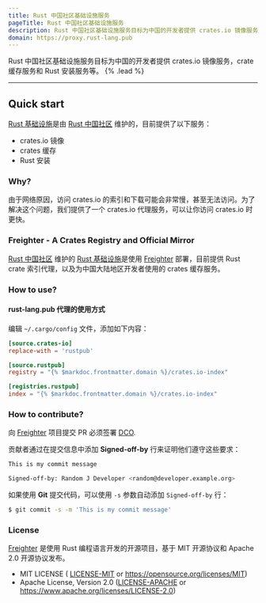 ```yaml
---
title: Rust 中国社区基础设施服务
pageTitle: Rust 中国社区基础设施服务
description: Rust 中国社区基础设施服务目标为中国的开发者提供 crates.io 镜像服务，crate 缓存服务和 Rust 安装服务等。
domain: https://proxy.rust-lang.pub
---
```


Rust 中国社区基础设施服务目标为中国的开发者提供 crates.io 镜像服务，crate 缓存服务和 Rust 安装服务等。 {% .lead %}


---

## Quick start

[Rust 基础设施](https://infra.rust-lang.pub)是由 [Rust 中国社区](https://rust-lang.pub) 维护的，目前提供了以下服务：

  * crates.io 镜像
  * crates 缓存
  * Rust 安装

### Why?

由于网络原因，访问 crates.io 的索引和下载可能会非常慢，甚至无法访问。为了解决这个问题，我们提供了一个 crates.io 代理服务，可以让你访问 crates.io 时更快。

### Freighter - A Crates Registry and Official Mirror

[Rust 中国社区](https://rust-lang.pub) 维护的 [Rust 基础设施](https://infra.rust-lang.pub)是使用 [Freighter](https://github.com/rust-lang-cn/freighter) 部署，目前提供 Rust crate 索引代理，以及为中国大陆地区开发者使用的 crates 缓存服务。

### How to use?

#### rust-lang.pub 代理的使用方式

编辑 ``~/.cargo/config`` 文件，添加如下内容：

```toml
[source.crates-io]
replace-with = 'rustpub'

[source.rustpub]
registry = "{% $markdoc.frontmatter.domain %}/crates.io-index" 

[registries.rustpub]
index = "{% $markdoc.frontmatter.domain %}/crates.io-index"
```

### How to contribute?

向 [Freighter](https://github.com/open-rust-initiative/freighter) 项目提交 PR 必须签署 [DCO](https://developercertificate.org).

贡献者通过在提交信息中添加 __Signed-off-by__ 行来证明他们遵守这些要求：

```bash
This is my commit message

Signed-off-by: Random J Developer <random@developer.example.org>
```


如果使用 __Git__ 提交代码，可以使用 ``-s`` 参数自动添加 ``Signed-off-by`` 行：

```bash
$ git commit -s -m 'This is my commit message'
```

### License

[Freighter](https://github.com/open-rust-initiative/freighter) 是使用 Rust 编程语言开发的开源项目，基于 MIT 开源协议和 Apache 2.0 开源协议发布。

* MIT LICENSE ( [LICENSE-MIT](https://github.com/open-rust-initiative/freighter/blob/main/LICENSE-MIT) or https://opensource.org/licenses/MIT) 
* Apache License, Version 2.0 ([LICENSE-APACHE](https://github.com/open-rust-initiative/freighter/blob/main/LICENSE-APACHE) or https://www.apache.org/licenses/LICENSE-2.0)